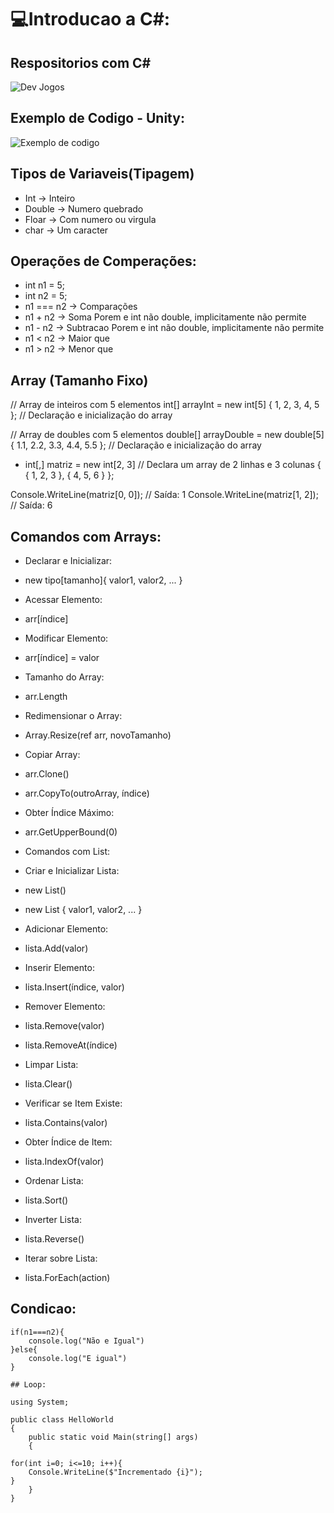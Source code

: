 # 💻Introducao a C#:

## Respositorios com C#

![Dev Jogos](https://github.com/SidneiAJr/Documentacao_Linguagens/blob/main/prints/1.PNG)

## Exemplo de Codigo - Unity:

![Exemplo de codigo](https://github.com/SidneiAJr/Documentacao_Linguagens/blob/main/prints/2.PNG)

## Tipos de Variaveis(Tipagem)
- Int -> Inteiro
- Double -> Numero quebrado
- Floar -> Com numero ou virgula
- char -> Um caracter

## Operações de Comperações:

- int n1 = 5;
- int n2 = 5;
- n1 === n2 -> Comparações
- n1 + n2 -> Soma Porem e int não double, implicitamente não permite
- n1 - n2 -> Subtracao Porem e int não double, implicitamente não permite
- n1 < n2 -> Maior que
- n1 > n2 -> Menor que

## Array (Tamanho Fixo)

// Array de inteiros com 5 elementos
int[] arrayInt = new int[5] { 1, 2, 3, 4, 5 };  // Declaração e inicialização do array

// Array de doubles com 5 elementos
double[] arrayDouble = new double[5] { 1.1, 2.2, 3.3, 4.4, 5.5 };  // Declaração e inicialização do array

- int[,] matriz = new int[2, 3]  // Declara um array de 2 linhas e 3 colunas
{
    { 1, 2, 3 },
    { 4, 5, 6 }
};

Console.WriteLine(matriz[0, 0]);  // Saída: 1
Console.WriteLine(matriz[1, 2]);  // Saída: 6

## Comandos com Arrays:

- Declarar e Inicializar:

- new tipo[tamanho]{ valor1, valor2, ... }

- Acessar Elemento:

- arr[índice]

- Modificar Elemento:

- arr[índice] = valor

- Tamanho do Array:

- arr.Length

- Redimensionar o Array:

- Array.Resize(ref arr, novoTamanho)

- Copiar Array:

- arr.Clone()

- arr.CopyTo(outroArray, índice)

- Obter Índice Máximo:

- arr.GetUpperBound(0)

- Comandos com List<T>:

- Criar e Inicializar Lista:

- new List<T>()

- new List<T> { valor1, valor2, ... }

- Adicionar Elemento:

- lista.Add(valor)

- Inserir Elemento:

- lista.Insert(índice, valor)

- Remover Elemento:

- lista.Remove(valor)

- lista.RemoveAt(índice)

- Limpar Lista:

- lista.Clear()

- Verificar se Item Existe:

- lista.Contains(valor)

- Obter Índice de Item:

- lista.IndexOf(valor)

- Ordenar Lista:

- lista.Sort()

- Inverter Lista:

- lista.Reverse()

- Iterar sobre Lista:

- lista.ForEach(action)

## Condicao:
````
if(n1===n2){
    console.log("Não e Igual")
}else{
    console.log("E igual")
}

## Loop: 

using System;

public class HelloWorld
{
    public static void Main(string[] args)
    {
        
for(int i=0; i<=10; i++){
    Console.WriteLine($"Incrementado {i}");
}
    }
}


